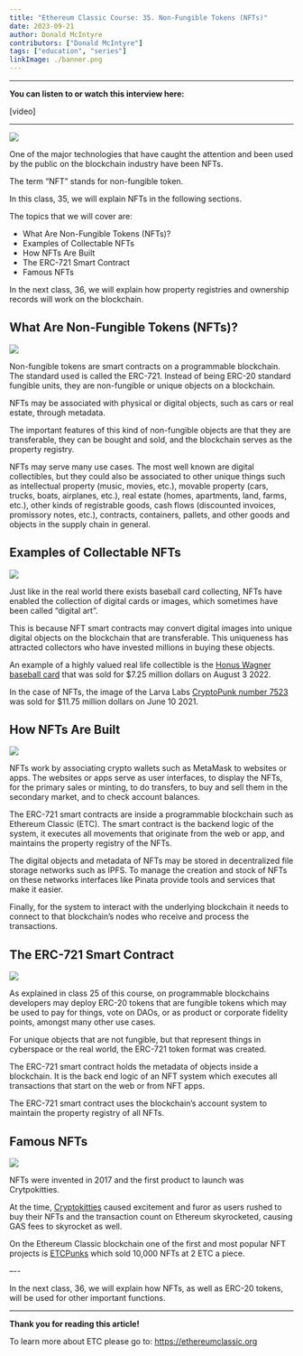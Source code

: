 ```yaml
---
title: "Ethereum Classic Course: 35. Non-Fungible Tokens (NFTs)"
date: 2023-09-21
author: Donald McIntyre
contributors: ["Donald McIntyre"]
tags: ["education", "series"]
linkImage: ./banner.png
---
```


---
**You can listen to or watch this interview here:**

[video]

---

![](1.png)

One of the major technologies that have caught the attention and been used by the public on the blockchain industry have been NFTs. 

The term “NFT” stands for non-fungible token.

In this class, 35, we will explain NFTs in the following sections. 

The topics that we will cover are:

- What Are Non-Fungible Tokens (NFTs)?
- Examples of Collectable NFTs
- How NFTs Are Built
- The ERC-721 Smart Contract
- Famous NFTs

In the next class, 36, we will explain how property registries and ownership records will work on the blockchain.

## What Are Non-Fungible Tokens (NFTs)?

![](2.png)

Non-fungible tokens are smart contracts on a programmable blockchain. The standard used is called the ERC-721. Instead of being ERC-20 standard fungible units, they are non-fungible or unique objects on a blockchain.

NFTs may be associated with physical or digital objects, such as cars or real estate, through metadata.

The important features of this kind of non-fungible objects are that they are transferable, they can be bought and sold, and the blockchain serves as the property registry.

NFTs may serve many use cases. The most well known are digital collectibles, but they could also be associated to other unique things such as intellectual property (music, movies, etc.), movable property (cars, trucks, boats, airplanes, etc.), real estate (homes, apartments, land, farms, etc.), other kinds of registrable goods, cash flows (discounted invoices, promissory notes, etc.), contracts, containers, pallets, and other goods and objects in the supply chain in general.

## Examples of Collectable NFTs

![](3.png)

Just like in the real world there exists baseball card collecting, NFTs have enabled the collection of digital cards or images, which sometimes have been called “digital art”.

This is because NFT smart contracts may convert digital images into unique digital objects on the blockchain that are transferable. This uniqueness has attracted collectors who have invested millions in buying these objects.

An example of a highly valued real life collectible is the [Honus Wagner baseball card](https://www.mlb.com/news/rare-t206-honus-wagner-baseball-card-sold-for-7-25-million) that was sold for $7.25 million dollars on August 3 2022.

In the case of NFTs, the image of the Larva Labs [CryptoPunk number 7523](https://www.cnbc.com/2021/06/10/covid-alien-cryptopunk-nft-sells-for-11point7-million-in-sothebys-auction.html) was sold for $11.75 million dollars on June 10 2021.

## How NFTs Are Built

![](4.png)

NFTs work by associating crypto wallets such as MetaMask to websites or apps. The websites or apps serve as user interfaces, to display the NFTs, for the primary sales or minting, to do transfers, to buy and sell them in the secondary market, and to check account balances.

The ERC-721 smart contracts are inside a programmable blockchain such as Ethereum Classic (ETC). The smart contract is the backend logic of the system, it executes all movements that originate from the web or app, and maintains the property registry of the NFTs.

The digital objects and metadata of NFTs may be stored in decentralized file storage networks such as IPFS. To manage the creation and stock of NFTs on these networks interfaces like Pinata provide tools and services that make it easier.

Finally, for the system to interact with the underlying blockchain it needs to connect to that blockchain’s nodes who receive and process the transactions.

## The ERC-721 Smart Contract

![](5.png)

As explained in class 25 of this course, on programmable blockchains developers may deploy ERC-20 tokens that are fungible tokens which may be used to pay for things, vote on DAOs, or as product or corporate fidelity points, amongst many other use cases.

For unique objects that are not fungible, but that represent things in cyberspace or the real world, the ERC-721 token format was created.

The ERC-721 smart contract holds the metadata of objects inside a blockchain. It is the back end logic of an NFT system which executes all transactions that start on the web or from NFT apps.

The ERC-721 smart contract uses the blockchain’s account system to maintain the property registry of all NFTs.

## Famous NFTs

![](6.png)

NFTs were invented in 2017 and the first product to launch was Crytpokitties.

At the time, [Cryptokitties](https://www.cryptokitties.co/) caused excitement and furor as users rushed to buy their NFTs and the transaction count on Ethereum skyrocketed, causing GAS fees to skyrocket as well.

On the Ethereum Classic blockchain one of the first and most popular NFT projects is [ETCPunks](https://etcpunks.com/) which sold 10,000 NFTs at 2 ETC a piece.

–--

In the next class, 36, we will explain how NFTs, as well as ERC-20 tokens, will be used for other important functions.


---

**Thank you for reading this article!**

To learn more about ETC please go to: https://ethereumclassic.org
